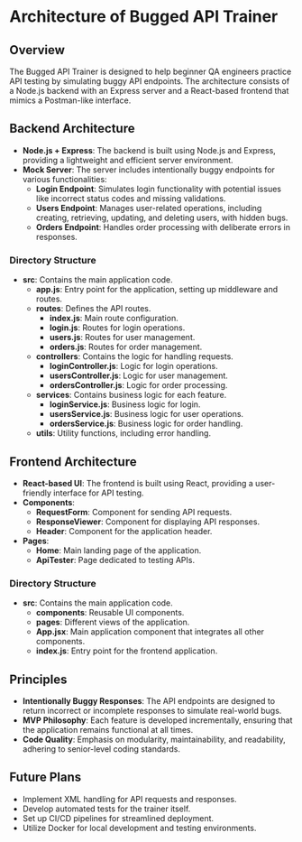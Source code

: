 # Architecture of Bugged API Trainer

## Overview
The Bugged API Trainer is designed to help beginner QA engineers practice API testing by simulating buggy API endpoints. The architecture consists of a Node.js backend with an Express server and a React-based frontend that mimics a Postman-like interface.

## Backend Architecture
- **Node.js + Express**: The backend is built using Node.js and Express, providing a lightweight and efficient server environment.
- **Mock Server**: The server includes intentionally buggy endpoints for various functionalities:
  - **Login Endpoint**: Simulates login functionality with potential issues like incorrect status codes and missing validations.
  - **Users Endpoint**: Manages user-related operations, including creating, retrieving, updating, and deleting users, with hidden bugs.
  - **Orders Endpoint**: Handles order processing with deliberate errors in responses.

### Directory Structure
- **src**: Contains the main application code.
  - **app.js**: Entry point for the application, setting up middleware and routes.
  - **routes**: Defines the API routes.
    - **index.js**: Main route configuration.
    - **login.js**: Routes for login operations.
    - **users.js**: Routes for user management.
    - **orders.js**: Routes for order management.
  - **controllers**: Contains the logic for handling requests.
    - **loginController.js**: Logic for login operations.
    - **usersController.js**: Logic for user management.
    - **ordersController.js**: Logic for order processing.
  - **services**: Contains business logic for each feature.
    - **loginService.js**: Business logic for login.
    - **usersService.js**: Business logic for user operations.
    - **ordersService.js**: Business logic for order handling.
  - **utils**: Utility functions, including error handling.

## Frontend Architecture
- **React-based UI**: The frontend is built using React, providing a user-friendly interface for API testing.
- **Components**:
  - **RequestForm**: Component for sending API requests.
  - **ResponseViewer**: Component for displaying API responses.
  - **Header**: Component for the application header.
- **Pages**:
  - **Home**: Main landing page of the application.
  - **ApiTester**: Page dedicated to testing APIs.

### Directory Structure
- **src**: Contains the main application code.
  - **components**: Reusable UI components.
  - **pages**: Different views of the application.
  - **App.jsx**: Main application component that integrates all other components.
  - **index.js**: Entry point for the frontend application.

## Principles
- **Intentionally Buggy Responses**: The API endpoints are designed to return incorrect or incomplete responses to simulate real-world bugs.
- **MVP Philosophy**: Each feature is developed incrementally, ensuring that the application remains functional at all times.
- **Code Quality**: Emphasis on modularity, maintainability, and readability, adhering to senior-level coding standards.

## Future Plans
- Implement XML handling for API requests and responses.
- Develop automated tests for the trainer itself.
- Set up CI/CD pipelines for streamlined deployment.
- Utilize Docker for local development and testing environments.